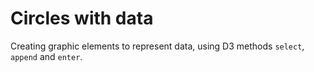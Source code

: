 # Circles with data

Creating graphic elements to represent data, using D3 methods `select`, `append` and `enter`.